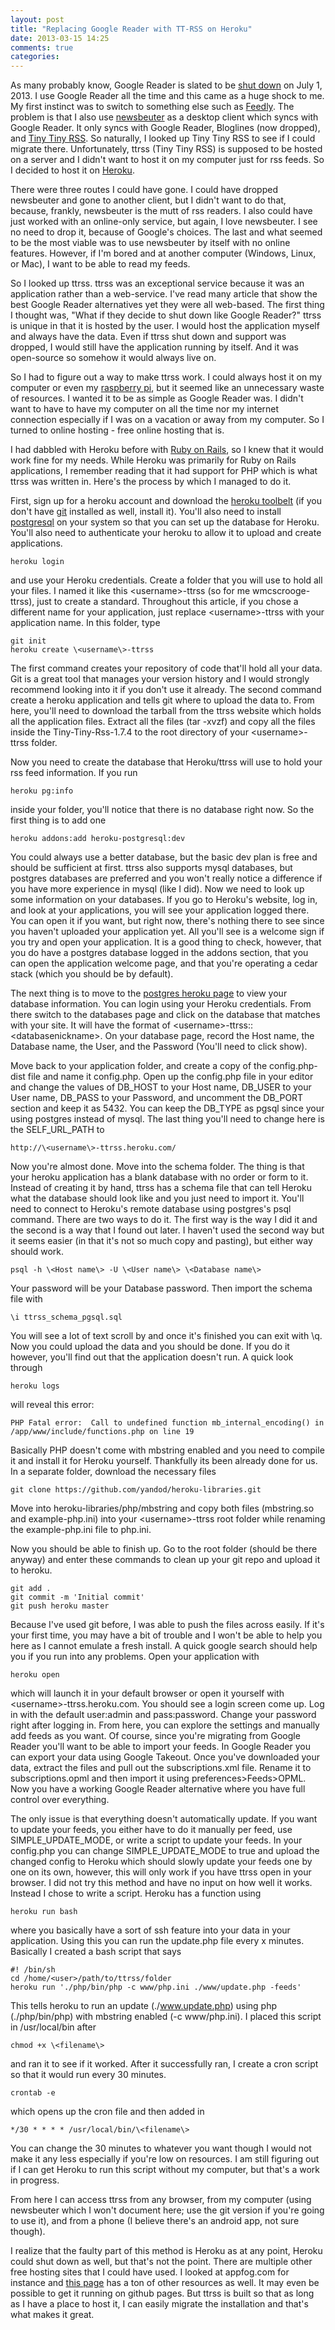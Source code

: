 ```yaml
---
layout: post
title: "Replacing Google Reader with TT-RSS on Heroku"
date: 2013-03-15 14:25
comments: true
categories: 
---
```


As many probably know, Google Reader is slated to be [shut down](http://googlereader.blogspot.com/2013/03/powering-down-google-reader.html) on July 1, 2013. I use Google Reader all the time and this came as a huge shock to me. My first instinct was to switch to something else such as [Feedly](http://www.feedly.com/). The problem is that I also use [newsbeuter](http://www.newsbeuter.org/) as a desktop client which syncs with Google Reader. It only syncs with Google Reader, Bloglines (now dropped), and [Tiny Tiny RSS](http://tt-rss.org/redmine/projects/tt-rss/wiki). So naturally, I looked up Tiny Tiny RSS to see if I could migrate there. Unfortunately, ttrss (Tiny Tiny RSS) is supposed to be hosted on a server and I didn't want to host it on my computer just for rss feeds. So I decided to host it on [Heroku](https://www.heroku.com/).

<!-- more -->

There were three routes I could have gone. I could have dropped newsbeuter and gone to another client, but I didn't want to do that, because, frankly, newsbeuter is the mutt of rss readers. I also could have just worked with an online-only service, but again, I love newsbeuter. I see no need to drop it, because of Google's choices. The last and what seemed to be the most viable was to use newsbeuter by itself with no online features. However, if I'm bored and at another computer (Windows, Linux, or Mac), I want to be able to read my feeds. 

So I looked up ttrss. ttrss was an exceptional service because it was an application rather than a web-service. I've read many article that show the best Google Reader alternatives yet they were all web-based. The first thing I thought was, "What if they decide to shut down like Google Reader?" ttrss is unique in that it is hosted by the user. I would host the application myself and always have the data. Even if ttrss shut down and support was dropped, I would still have the application running by itself. And it was open-source so somehow it would always live on.

So I had to figure out a way to make ttrss work. I could always host it on my computer or even my [raspberry pi](http://www.raspberrypi.org/), but it seemed like an unnecessary waste of resources. I wanted it to be as simple as Google Reader was. I didn't want to have to have my computer on all the time nor my internet connection especially if I was on a vacation or away from my computer. So I turned to online hosting - free online hosting that is.

I had dabbled with Heroku before with [Ruby on Rails](http://rubyonrails.org/), so I knew that it would work fine for my needs. While Heroku was primarily for Ruby on Rails applications, I remember reading that it had support for PHP which is what ttrss was written in. Here's the process by which I managed to do it.

First, sign up for a heroku account and download the [heroku toolbelt](https://toolbelt.heroku.com/) (if you don't have [git](http://git-scm.com/) installed as well, install it). You'll also need to install [postgresql](http://www.postgresql.org/) on your system so that you can set up the database for Heroku. You'll also need to authenticate your heroku to allow it to upload and create applications. 

	heroku login

and use your Heroku credentials. Create a folder that you will use to hold all your files. I named it like this \<username\>-ttrss (so for me wmcscrooge-ttrss), just to create a standard. Throughout this article, if you chose a different name for your application, just replace \<username\>-ttrss with your application name. In this folder, type

	git init
	heroku create \<username\>-ttrss

The first command creates your repository of code that'll hold all your data. Git is a great tool that manages your version history and I would strongly recommend looking into it if you don't use it already. The second command create a heroku application and tells git where to upload the data to. From here, you'll need to download the tarball from the ttrss website which holds all the application files. Extract all the files (tar -xvzf) and copy all the files inside the Tiny-Tiny-Rss-1.7.4 to the root directory of your \<username\>-ttrss folder.

Now you need to create the database that Heroku/ttrss will use to hold your rss feed information. If you run 

	heroku pg:info

inside your folder, you'll notice that there is no database right now. So the first thing is to add one

	heroku addons:add heroku-postgresql:dev

You could always use a better database, but the basic dev plan is free and should be sufficient at first. ttrss also supports mysql databases, but postgres databases are preferred and you won't really notice a difference if you have more experience in mysql (like I did). Now we need to look up some information on your databases. If you go to Heroku's website, log in, and look at your applications, you will see your application logged there. You can open it if you want, but right now, there's nothing there to see since you haven't uploaded your application yet. All you'll see is a welcome sign if you try and open your application. It is a good thing to check, however, that you do have a postgres database logged in the addons section, that you can open the application welcome page, and that you're operating a cedar stack (which you should be by default). 

The next thing is to move to the [postgres heroku page](https://postgres.heroku.com/) to view your database information. You can login using your Heroku credentials. From there switch to the databases page and click on the database that matches with your site. It will have the format of \<username\>-ttrss::\<databasenickname\>. On your database page, record the Host name, the Database name, the User, and the Password (You'll need to click show).
   
Move back to your application folder, and create a copy of the config.php-dist file and name it config.php. Open up the config.php file in your editor and change the values of DB_HOST to your Host name, DB_USER to your User name, DB_PASS to your Password, and uncomment the DB_PORT section and keep it as 5432. You can keep the DB_TYPE as pgsql since your using postgres instead of mysql. The last thing you'll need to change here is the SELF_URL_PATH to 

	http://\<username\>-ttrss.heroku.com/

Now you're almost done. Move into the schema folder. The thing is that your heroku application has a blank database with no order or form to it. Instead of creating it by hand, ttrss has a schema file that can tell Heroku what the database should look like and you just need to import it. You'll need to connect to Heroku's remote database using postgres's psql command. There are two ways to do it. The first way is the way I did it and the second is a way that I found out later. I haven't used the second way but it seems easier (in that it's not so much copy and pasting), but either way should work.

	psql -h \<Host name\> -U \<User name\> \<Database name\>

Your password will be your Database password. Then import the schema file with

	\i ttrss_schema_pgsql.sql

You will see a lot of text scroll by and once it's finished you can exit with \q. Now you could upload the data and you should be done. If you do it however, you'll find out that the application doesn't run. A quick look through 

	heroku logs

will reveal this error:

	PHP Fatal error:  Call to undefined function mb_internal_encoding() in /app/www/include/functions.php on line 19

Basically PHP doesn't come with mbstring enabled and you need to compile it and install it for Heroku yourself. Thankfully its been already done for us. In a separate folder, download the necessary files

	git clone https://github.com/yandod/heroku-libraries.git	

Move into heroku-libraries/php/mbstring and copy both files (mbstring.so and example-php.ini) into your \<username\>-ttrss root folder while renaming the example-php.ini file to php.ini.

Now you should be able to finish up. Go to the root folder (should be there anyway) and enter these commands to clean up your git repo and upload it to heroku.

	git add .
	git commit -m 'Initial commit'
	git push heroku master

Because I've used git before, I was able to push the files across easily. If it's your first time, you may have a bit of trouble and I won't be able to help you here as I cannot emulate a fresh install. A quick google search should help you if you run into any problems. Open your application with

	heroku open

which will launch it in your default browser or open it yourself with \<username\>-ttrss.heroku.com. You should see a login screen come up. Log in with the default user:admin and pass:password. Change your password right after logging in. From here, you can explore the settings and manually add feeds as you want. Of course, since you're migrating from Google Reader you'll want to be able to import your feeds. In Google Reader you can export your data using Google Takeout. Once you've downloaded your data, extract the files and pull out the subscriptions.xml file. Rename it to subscriptions.opml and then import it using preferences>Feeds>OPML. Now you have a working Google Reader alternative where you have full control over everything.

 The only issue is that everything doesn't automatically update. If you want to update your feeds, you either have to do it manually per feed, use SIMPLE_UPDATE_MODE, or write a script to update your feeds. In your config.php you can change SIMPLE_UPDATE_MODE to true and upload the changed config to Heroku which should slowly update your feeds one by one on its own, however, this will only work if you have ttrss open in your browser. I did not try this method and have no input on how well it works. Instead I chose to write a script. Heroku has a function using 

	heroku run bash

where you basically have a sort of ssh feature into your data in your application. Using this you can run the update.php file every x minutes. Basically I created a bash script that says

	#! /bin/sh
	cd /home/<user>/path/to/ttrss/folder
	heroku run './php/bin/php -c www/php.ini ./www/update.php -feeds'

This tells heroku to run an update (./www.update.php) using php (./php/bin/php) with mbstring enabled (-c www/php.ini). I placed this script in /usr/local/bin after 

	chmod +x \<filename\>

and ran it to see if it worked. After it successfully ran, I create a cron script so that it would run every 30 minutes.

	crontab -e

which opens up the cron file and then added in 

	*/30 * * * * /usr/local/bin/\<filename\>

You can change the 30 minutes to whatever you want though I would not make it any less especially if you're low on resources. I am still figuring out if I can get Heroku to run this script without my computer, but that's a work in progress.

From here I can access ttrss from any browser, from my computer (using newsbeuter which I won't document here; use the git version if you're going to use it), and from a phone (I believe there's an android app, not sure though). 

I realize that the faulty part of this method is Heroku as at any point, Heroku could shut down as well, but that's not the point. There are multiple other free hosting sites that I could have used. I looked at appfog.com for instance and [this page](http://www.quora.com/Is-there-anything-like-Heroku-I-can-use-for-a-PHP-site) has a ton of other resources as well. It may even be possible to get it running on github pages. But ttrss is built so that as long as I have a place to host it, I can easily migrate the installation and that's what makes it great.
